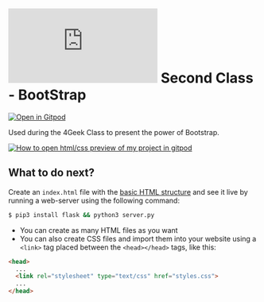 # ![4Geeks Logo](http://assets.breatheco.de/apis/img/images.php?blob&random&cat=icon&tags=4geeks,16) Second Class - BootStrap

[![Open in Gitpod](https://gitpod.io/button/open-in-gitpod.svg)](https://gitpod.io#https://github.com/profcpmuniz/LiveCodeBootStrapClass.git)

Used during the 4Geek Class to present the power of Bootstrap.

[![How to open html/css preview of my project in gitpod](https://github.com/4GeeksAcademy/Templates-Boilerplates/blob/master/assets/hello-html-intro.png?raw=true)](https://youtu.be/dfbDCMu_p-0)

## What to do next?

Create an `index.html` file with the [basic HTML structure](http://content.breatheco.de/lesson/what-is-html-learn-html#page-structure) and see it live by running a web-server using the following command:

```sh
$ pip3 install flask && python3 server.py
```

- You can create as many HTML files as you want
- You can also create CSS files and import them into your website using a `<link>` tag placed between the `<head></head>` tags, like this:

```html
<head>
  ...
  <link rel="stylesheet" type="text/css" href="styles.css">
  ...
</head>
```
